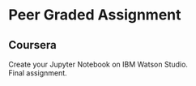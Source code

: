 # Peer Graded Assignment
## Coursera

Create your Jupyter Notebook on IBM Watson Studio.</br>
Final assignment.
